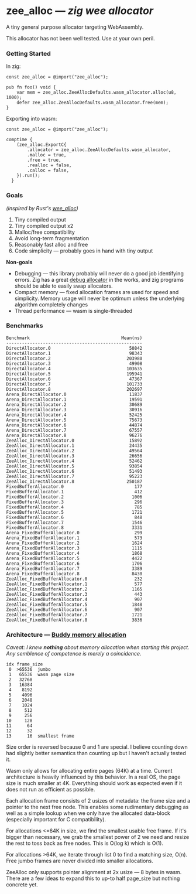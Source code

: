 # zee_alloc — *zig wee allocator*

A tiny general purpose allocator targeting WebAssembly.

This allocator has not been well tested. Use at your own peril.

### Getting Started

In zig:

```zig
const zee_alloc = @import("zee_alloc");

pub fn foo() void {
    var mem = zee_alloc.ZeeAllocDefaults.wasm_allocator.alloc(u8, 1000);
    defer zee_alloc.ZeeAllocDefaults.wasm_allocator.free(mem);
}
```

Exporting into wasm:

```zig
const zee_alloc = @import("zee_alloc");

comptime {
    (zee_alloc.ExportC{
        .allocator = zee_alloc.ZeeAllocDefaults.wasm_allocator,
        .malloc = true,
        .free = true,
        .realloc = false,
        .calloc = false,
    }).run();
  }
```

### Goals

_(inspired by Rust's [wee_alloc](https://github.com/rustwasm/wee_alloc))_

1. Tiny compiled output
2. Tiny compiled output x2
3. Malloc/free compatibility
4. Avoid long-term fragmentation
5. Reasonably fast alloc and free
6. Code simplicity — probably goes in hand with tiny output

**Non-goals**

- Debugging — this library probably will never do a good job identifying errors.
  Zig has a great [debug allocator](https://github.com/andrewrk/zig-general-purpose-allocator)
  in the works, and zig programs should be able to easily swap allocators.
- Compact memory — fixed allocation frames are used for speed and simplicity.
  Memory usage will never be optimum unless the underlying algorithm completely changes
- Thread performance — wasm is single-threaded

### Benchmarks

```
Benchmark                                   Mean(ns)
----------------------------------------------------
DirectAllocator.0                              50842
DirectAllocator.1                              98343
DirectAllocator.2                             203980
DirectAllocator.3                              49908
DirectAllocator.4                             103635
DirectAllocator.5                             195941
DirectAllocator.6                              47367
DirectAllocator.7                             101733
DirectAllocator.8                             202697
Arena_DirectAllocator.0                        11837
Arena_DirectAllocator.1                        19591
Arena_DirectAllocator.2                        30689
Arena_DirectAllocator.3                        30916
Arena_DirectAllocator.4                        52425
Arena_DirectAllocator.5                        75673
Arena_DirectAllocator.6                        44874
Arena_DirectAllocator.7                        67557
Arena_DirectAllocator.8                        96276
ZeeAlloc_DirectAllocator.0                     15892
ZeeAlloc_DirectAllocator.1                     24435
ZeeAlloc_DirectAllocator.2                     49564
ZeeAlloc_DirectAllocator.3                     26656
ZeeAlloc_DirectAllocator.4                     52462
ZeeAlloc_DirectAllocator.5                     93854
ZeeAlloc_DirectAllocator.6                     51493
ZeeAlloc_DirectAllocator.7                     95223
ZeeAlloc_DirectAllocator.8                    250187
FixedBufferAllocator.0                           177
FixedBufferAllocator.1                           412
FixedBufferAllocator.2                          1006
FixedBufferAllocator.3                           296
FixedBufferAllocator.4                           785
FixedBufferAllocator.5                          1721
FixedBufferAllocator.6                           848
FixedBufferAllocator.7                          1546
FixedBufferAllocator.8                          3331
Arena_FixedBufferAllocator.0                     299
Arena_FixedBufferAllocator.1                     573
Arena_FixedBufferAllocator.2                    1624
Arena_FixedBufferAllocator.3                    1115
Arena_FixedBufferAllocator.4                    1868
Arena_FixedBufferAllocator.5                    4422
Arena_FixedBufferAllocator.6                    1706
Arena_FixedBufferAllocator.7                    3389
Arena_FixedBufferAllocator.8                    8430
ZeeAlloc_FixedBufferAllocator.0                  232
ZeeAlloc_FixedBufferAllocator.1                  577
ZeeAlloc_FixedBufferAllocator.2                 1165
ZeeAlloc_FixedBufferAllocator.3                  443
ZeeAlloc_FixedBufferAllocator.4                  907
ZeeAlloc_FixedBufferAllocator.5                 1848
ZeeAlloc_FixedBufferAllocator.6                  907
ZeeAlloc_FixedBufferAllocator.7                 1721
ZeeAlloc_FixedBufferAllocator.8                 3836
```

### Architecture — [Buddy memory allocation](https://en.wikipedia.org/wiki/Buddy_memory_allocation)

_Caveat: I knew **nothing** about memory allocation when starting this project.
Any semblence of competence is merely a coincidence._

```
idx frame_size
 0  >65536  jumbo
 1   65536  wasm page size
 2   32768
 3   16384
 4    8192
 5    4096
 6    2048
 7    1024
 8     512
 9     256
10     128
11      64
12      32
13      16  smallest frame
```

Size order is reversed because 0 and 1 are special.  I believe counting down had
slightly better semantics than counting up but I haven't actually tested it.

Wasm only allows for allocating entire pages (64K) at a time. Current architecture is
heavily influenced by this behavior. In a real OS, the page size is much smaller at 4K.
Everything should work as expected even if it does not run as efficient as possible.

Each allocation frame consists of 2 usizes of metadata: the frame size and a pointer to
the next free node. This enables some rudimentary debugging as well as a simple lookup
when we only have the allocated data-block (especially important for C compatibility).

For allocations <=64K in size, we find the smallest usable free frame.  If it's
bigger than necessary, we grab the smallest power of 2 we need and resize the rest
to toss back as free nodes. This is O(log k) which is O(1).

For allocations >64K, we iterate through list 0 to find a matching size, O(n).
Free jumbo frames are never divided into smaller allocations.

ZeeAlloc only supports pointer alignment at 2x usize — 8 bytes in wasm. There
are a few ideas to expand this to up-to half page_size but nothing concrete yet.
